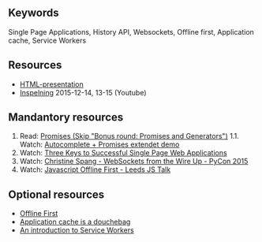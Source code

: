 ## Keywords
Single Page Applications, History API, Websockets, Offline first, Application cache, Service Workers

## Resources
- [HTML-presentation](https://rawgit.com/1dv022/syllabus/master/lectures/05/index.html#/)
- [Inspelning](https://youtu.be/cyX3NKQZMR0) 2015-12-14, 13-15 (Youtube)


## Mandantory resources 
1. Read: [Promises (Skip "Bonus round: Promises and Generators")](http://www.html5rocks.com/en/tutorials/es6/promises/)
1.1. Watch: [Autocomplete + Promises extendet demo](https://youtu.be/K_elRJIJPqw)
2. Watch: [Three Keys to Successful Single Page Web Applications](https://youtu.be/46Bu9ms9mBg)
3. Watch: [Christine Spang - WebSockets from the Wire Up - PyCon 2015](https://youtu.be/u5QT3luWx7w)
4. Watch: [Javascript Offline First - Leeds JS Talk](https://youtu.be/PEHGSiC9_ck)

## Optional resources
* [Offline First](http://alistapart.com/article/offline-first)
* [Application cache is a douchebag](http://alistapart.com/article/application-cache-is-a-douchebag)
* [An introduction to Service Workers](http://www.html5rocks.com/en/tutorials/service-worker/introduction/)
